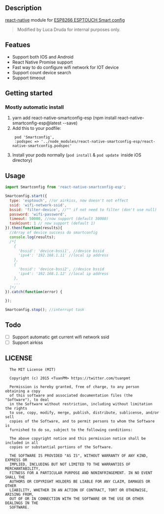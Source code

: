 

## Description

[react-native](https://github.com/facebook/react-native) module for [ESP8266 ESPTOUCH Smart config](https://github.com/EspressifApp)

> Modified by Luca Druda for internal purposes only.

## Featues
* Support both IOS and Android
* React Native Promise support
* Fast way to do configure wifi network for IOT device
* Support count device search
* Support timeout

## Getting started
### Mostly automatic install
1. yarn add react-native-smartconfig-esp (npm install react-native-smartconfig-esp@latest --save)
2. Add this to your podfile: 
   ```
    pod 'Smartconfig',
    :podspec => '../node_modules/react-native-smartconfig-esp/react-native-smartconfig.podspec'
   ```
3. Install your pods normally (`pod install` & `pod update `inside iOS directory)

## Usage

```javascript
import Smartconfig from 'react-native-smartconfig-esp';

Smartconfig.start({
  type: 'esptouch', //or airkiss, now doesn't not effect
  ssid: 'wifi-network-ssid',
  bssid: 'filter-device', //"" if not need to filter (don't use null)
  password: 'wifi-password',
  timeout: 50000, //now support (default 30000)
  taskCount: 1 // now support (default 1)
}).then(function(results){
  //Array of device success do smartconfig
  console.log(results);
  /*[
    {
      'bssid': 'device-bssi1', //device bssid
      'ipv4': '192.168.1.11' //local ip address
    },
    {
      'bssid': 'device-bssi2', //device bssid
      'ipv4': '192.168.1.12' //local ip address
    },
    ...
  ]*/
}).catch(function(error) {

});

Smartconfig.stop(); //interrupt task
```

## Todo

* [ ] Support automatic get current wifi network ssid
* [ ] Support airkiss

## LICENSE

```
  The MIT License (MIT)

  Copyright (c) 2015 <TuanPM> https://twitter.com/tuanpmt

  Permission is hereby granted, free of charge, to any person obtaining a copy
  of this software and associated documentation files (the "Software"), to deal
  in the Software without restriction, including without limitation the rights
  to use, copy, modify, merge, publish, distribute, sublicense, and/or sell
  copies of the Software, and to permit persons to whom the Software is
  furnished to do so, subject to the following conditions:

  The above copyright notice and this permission notice shall be included in all
  copies or substantial portions of the Software.

  THE SOFTWARE IS PROVIDED "AS IS", WITHOUT WARRANTY OF ANY KIND, EXPRESS OR
  IMPLIED, INCLUDING BUT NOT LIMITED TO THE WARRANTIES OF MERCHANTABILITY,
  FITNESS FOR A PARTICULAR PURPOSE AND NONINFRINGEMENT. IN NO EVENT SHALL THE
  AUTHORS OR COPYRIGHT HOLDERS BE LIABLE FOR ANY CLAIM, DAMAGES OR OTHER
  LIABILITY, WHETHER IN AN ACTION OF CONTRACT, TORT OR OTHERWISE, ARISING FROM,
  OUT OF OR IN CONNECTION WITH THE SOFTWARE OR THE USE OR OTHER DEALINGS IN THE
  SOFTWARE.
```
